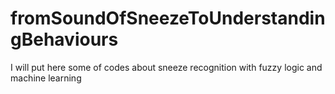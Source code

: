 # fromSoundOfSneezeToUnderstandingBehaviours
I will put here some of codes about sneeze recognition with fuzzy logic and machine learning
